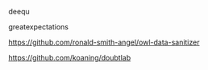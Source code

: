 
deequ

greatexpectations

https://github.com/ronald-smith-angel/owl-data-sanitizer

https://github.com/koaning/doubtlab
